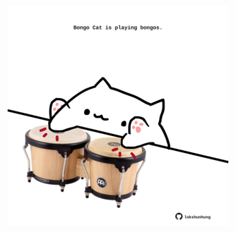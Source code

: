 <!-- built at 09/01/2025, 06:00:45 UTC -->
<p align="center">
  <img width="500" height="500" src="./ReadmeImage.svg">
</p>
